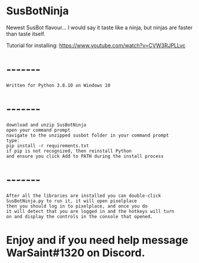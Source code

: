 # SusBotNinja
Newest SusBot flavour... I would say it taste like a ninja, but ninjas are faster than taste itself.

Tutorial for installing: https://www.youtube.com/watch?v=CVW3RJPLLvc

# -------
    Written for Python 3.8.10 on Windows 10
# -------
    download and unzip SusBotNinja
    open your command prompt
    navigate to the unzipped susbot folder in your command prompt
    type:
    pip install -r requirements.txt
    if pip is not recognized, then reinstall Python
    and ensure you click Add to PATH during the install process

# -------
    After all the libraries are installed you can double-click
    SusBotNinja.py to run it, it will open pixelplace
    then you should log in to pixelplace, and once you do
    it will detect that you are logged in and the hotkeys will turn
    on and display the controls in the console that opened.
    
# Enjoy and if you need help message WarSaint#1320 on Discord.
